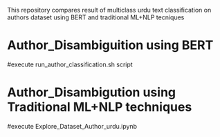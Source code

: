 This repository compares result of  multiclass urdu text classification on authors dataset using BERT and traditional ML+NLP tecniques 

# Author_Disambiguition using BERT
#execute run_author_classification.sh script
# Author_Disambigution using Traditional ML+NLP techniques
#execute Explore_Dataset_Author_urdu.ipynb
